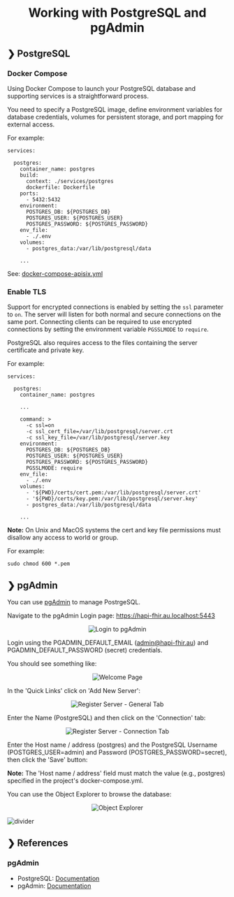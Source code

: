 <h1 align="center">Working with PostgreSQL and pgAdmin</h1>

## ❯ PostgreSQL

### Docker Compose

Using Docker Compose to launch your PostgreSQL database and supporting services is a straightforward process.

You need to specify a PostgreSQL image, define environment variables for database credentials, volumes for persistent 
storage, and port mapping for external access.

For example:

```
services:

  postgres:
    container_name: postgres
    build:
      context: ./services/postgres
      dockerfile: Dockerfile
    ports:
      - 5432:5432
    environment:
      POSTGRES_DB: ${POSTGRES_DB}
      POSTGRES_USER: ${POSTGRES_USER}
      POSTGRES_PASSWORD: ${POSTGRES_PASSWORD}
    env_file:
      - ./.env
    volumes:
      - postgres_data:/var/lib/postgresql/data
  
    ...

```

See: [docker-compose-apisix.yml](https://github.com/Robinyo/hapi-fhir-au/blob/main/backend/docker-compose-apisix.yml)

### Enable TLS

Support for encrypted connections is enabled by setting the `ssl` parameter to `on`. The server will listen for both 
normal and secure connections on the same port. Connecting clients can be required to use encrypted connections by 
setting the environment variable `PGSSLMODE` to `require`.

PostgreSQL also requires access to the files containing the server certificate and private key. 

For example:

```
services:

  postgres:
    container_name: postgres
    
    ...
    
    command: >
      -c ssl=on 
      -c ssl_cert_file=/var/lib/postgresql/server.crt 
      -c ssl_key_file=/var/lib/postgresql/server.key
    environment:
      POSTGRES_DB: ${POSTGRES_DB}
      POSTGRES_USER: ${POSTGRES_USER}
      POSTGRES_PASSWORD: ${POSTGRES_PASSWORD}
      PGSSLMODE: require
    env_file:
      - ./.env      
    volumes:
      - '${PWD}/certs/cert.pem:/var/lib/postgresql/server.crt'
      - '${PWD}/certs/key.pem:/var/lib/postgresql/server.key'
      - postgres_data:/var/lib/postgresql/data
      
    ...

```

**Note:** On Unix and MacOS systems the cert and key file permissions must disallow any access to world or group.

For example:

```
sudo chmod 600 *.pem
```

## ❯ pgAdmin

You can use [pgAdmin](https://www.pgadmin.org/) to manage PostrgeSQL.

Navigate to the pgAdmin Login page: https://hapi-fhir.au.localhost:5443

<p align="center">
  <img src="./pgadmin-login.png" alt="Login to pgAdmin"/>
</p>

Login using the PGADMIN_DEFAULT_EMAIL (admin@hapi-fhir.au) and PGADMIN_DEFAULT_PASSWORD (secret) credentials.

You should see something like:

<p align="center">
  <img src="./pgadmin-welcome-page.png" alt="Welcome Page"/>
</p>

In the 'Quick Links' click on 'Add New Server':

<p align="center">
  <img src="./pgadmin-register-server-general-tab.png" alt="Register Server - General Tab"/>
</p>

Enter the Name (PostgreSQL) and then click on the 'Connection' tab:

<p align="center">
  <img src="./pgadmin-register-server-connection-tab.png" alt="Register Server - Connection Tab"/>
</p>

Enter the Host name / address (postgres) and the PostgreSQL Username (POSTGRES_USER=admin) and Password (POSTGRES_PASSWORD=secret), then click the 'Save' button:

**Note:** The 'Host name / address' field must match the value (e.g., postgres) specified in the project's docker-compose.yml.

You can use the Object Explorer to browse the database:

<p align="center">
  <img src="./pgadmin-object-explorer.png" alt="Object Explorer"/>
</p>

![divider](../../divider.png)

## ❯ References

### pgAdmin

* PostgreSQL: [Documentation](https://www.postgresql.org/docs/current/index.html)
* pgAdmin: [Documentation](https://www.pgadmin.org/docs/pgadmin4/latest/index.html)